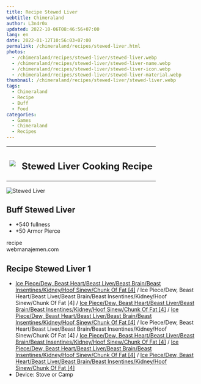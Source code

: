 ```yaml
---
title: Recipe Stewed Liver
webtitle: Chimeraland
author: L3n4r0x
updated: 2022-10-06T08:46:56+07:00
lang: en
date: 2022-01-12T10:56:03+07:00
permalink: /chimeraland/recipes/stewed-liver.html
photos:
  - /chimeraland/recipes/stewed-liver/stewed-liver.webp
  - /chimeraland/recipes/stewed-liver/stewed-liver-name.webp
  - /chimeraland/recipes/stewed-liver/stewed-liver-icon.webp
  - /chimeraland/recipes/stewed-liver/stewed-liver-material.webp
thumbnail: /chimeraland/recipes/stewed-liver/stewed-liver.webp
tags:
  - Chimeraland
  - Recipe
  - Buff
  - Food
categories:
  - Games
  - Chimeraland
  - Recipes
---
```


<section id="bootstrap-wrapper">
  <link
    rel="stylesheet"
    href="https://cdn.statically.io/gh/dimaslanjaka/Web-Manajemen/40ac3225/css/bootstrap-4.5-wrapper.css"
  />
  <div class="row mb-2">
    <div class="col-md-12 mb-2">
      <table class="table" id="post-info">
        <tbody>
          <tr>
            <td>
              <img
                class="d-inline-block me-2"
                src="/chimeraland/recipes/stewed-liver/stewed-liver-icon.webp"
                width="auto"
                height="auto"
              />
            </td>
            <td><h1 class="fs-5">Stewed Liver Cooking Recipe</h1></td>
          </tr>
        </tbody>
      </table>
    </div>
  </div>
  <div class="card mb-2">
    <div class="row g-0">
      <div class="col-sm-4 position-relative mb-2">
        <img
          src="/chimeraland/recipes/stewed-liver/stewed-liver-material.webp"
          class="card-img fit-cover w-100 h-100"
          alt="Stewed Liver"
          data-fancybox="true"
        />
      </div>
      <div class="col-sm-8 mb-2">
        <div class="card-body">
          <h2 class="card-title fs-5">Buff Stewed Liver</h2>
          <div class="card-text">
            <ul>
              <li>+540 fullness</li>
              <li>+50 Armor Pierce</li>
            </ul>
          </div>
          <span class="badge rounded-pill bg-dark">recipe</span>
        </div>
        <div class="card-footer text-end text-muted">webmanajemen.com</div>
      </div>
    </div>
  </div>
  <div class="row mb-2">
    <div class="col-12 col-lg-6 recipe-item mb-2">
      <div class="card">
        <div class="card-body">
          <h2 class="card-title fs-5">Recipe Stewed Liver 1</h2>
          <div class="card-text">
            <ul>
              <li>
                <a
                  class="text-decoration-none"
                  href="/chimeraland/materials/ice-piece.html"
                  >Ice Piece/Dew, Beast Heart/Beast Liver/Beast Brain/Beast
                  Insentines/Kidney/Hoof Sinew/Chunk Of Fat [4]</a
                ><span> / </span>Ice Piece/Dew, Beast Heart/Beast Liver/Beast
                Brain/Beast Insentines/Kidney/Hoof Sinew/Chunk Of Fat [4]<span>
                  / </span
                ><a
                  class="text-decoration-none"
                  href="/chimeraland/materials/beast-liver.html"
                  >Ice Piece/Dew, Beast Heart/Beast Liver/Beast Brain/Beast
                  Insentines/Kidney/Hoof Sinew/Chunk Of Fat [4]</a
                ><span> / </span
                ><a
                  class="text-decoration-none"
                  href="/chimeraland/materials/beast-brain.html"
                  >Ice Piece/Dew, Beast Heart/Beast Liver/Beast Brain/Beast
                  Insentines/Kidney/Hoof Sinew/Chunk Of Fat [4]</a
                ><span> / </span>Ice Piece/Dew, Beast Heart/Beast Liver/Beast
                Brain/Beast Insentines/Kidney/Hoof Sinew/Chunk Of Fat [4]<span>
                  / </span
                ><a
                  class="text-decoration-none"
                  href="/chimeraland/materials/kidney.html"
                  >Ice Piece/Dew, Beast Heart/Beast Liver/Beast Brain/Beast
                  Insentines/Kidney/Hoof Sinew/Chunk Of Fat [4]</a
                ><span> / </span
                ><a
                  class="text-decoration-none"
                  href="/chimeraland/materials/hoof-sinew.html"
                  >Ice Piece/Dew, Beast Heart/Beast Liver/Beast Brain/Beast
                  Insentines/Kidney/Hoof Sinew/Chunk Of Fat [4]</a
                ><span> / </span
                ><a
                  class="text-decoration-none"
                  href="/chimeraland/materials/chunk-of-fat.html"
                  >Ice Piece/Dew, Beast Heart/Beast Liver/Beast Brain/Beast
                  Insentines/Kidney/Hoof Sinew/Chunk Of Fat [4]</a
                >
              </li>
              <li>Device: Stove or Camp</li>
            </ul>
          </div>
        </div>
      </div>
    </div>
  </div>
</section>